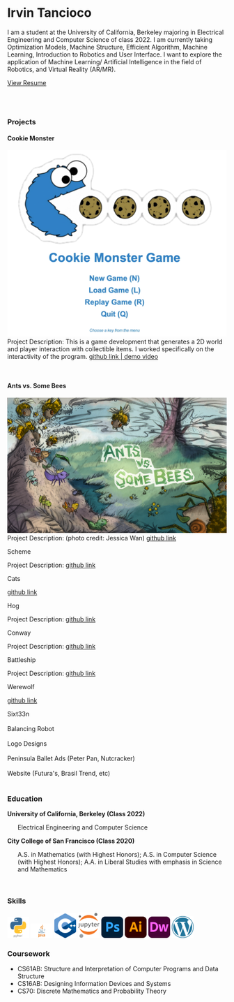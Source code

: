 <link type="text/css" rel="stylesheet" href="main.css" />

# Irvin Tancioco

I am a student at the University of California, Berkeley majoring in Electrical Engineering and Computer Science of class 2022. I am currently taking Optimization Models, Machine Structure, Efficient Algorithm, Machine Learning, Introduction to Robotics and User Interface. I want to explore the application of Machine Learning/ Artificial Intelligence in the field of Robotics, and Virtual Reality (AR/MR).

<a href="https://github.com/itancio/resume/blob/64a1b69bacad01ee10c502a76cd7579dc3f75f9e/Resume8_IrvinTancioco-2.pdf" download>View Resume</a>

<br>
<br>

### Projects
<div class="border-round" margin=20 width=10>
  <h4> Cookie Monster </h4>
  <p><img class="side" src="img/cookiemonster.png">
  Project Description: This is a game development that generates a 2D world and player interaction with collectible items. I worked specifically on the interactivity of the program. 
    <a href="https://github.com/itancio/cookiemonster"> github link </a> 
    <a href="https://www.youtube.com/watch?v=ES2n5Quh2KE">  |   demo video </a></p>
  <br>
</div>

<div class="border-round"> 
  <h4> Ants vs. Some Bees </h4>
  <p><img class="side" src="img/ants.png">
  Project Description: (photo credit: Jessica Wan)
  <a href="https://github.com/itancio/scheme"> github link </a>
  </p>
</div>

<div class="border-round"> Scheme
  <p>Project Description:  
  <a href="https://github.com/itancio/ants"> github link </a>
  </p>
</div>

<div class="border-round"> Cats
  <p>
  <a href="https://github.com/itancio/cats"> github link </a>
  </p>
</div>

<div class="border-round"> Hog
  <p>Project Description:
  <a href="https://github.com/itancio/hog"> github link </a>
  </p>
</div>

<div class="border-round"> Conway
  <p>Project Description: 
  <a href="https://github.com/itancio/conway"> github link </a>
  </p>
</div>

<div class="border-round"> Battleship
  <p>Project Description: 
  <a href="https://github.com/itancio/battleship"> github link </a>
  </p>
</div>

<div class="border-round"> Werewolf
  <p>
  <a href="https://github.com/itancio/werewolf"> github link </a>
  </p>
</div>

<div class="border-round"> Sixt33n
</div>
<br>
<div class="border-round"> Balancing Robot
</div>
<br>
<div class="border-round"> Logo Designs
</div>
<br>
<div class="border-round"> Peninsula Ballet Ads (Peter Pan, Nutcracker)
</div>
<br>
<div class="border-round"> Website (Futura's, Brasil Trend, etc)
</div>
<br>

### Education


<b>University of California, Berkeley (Class 2022)</b>
<ul>
Electrical Engineering and Computer Science
</ul>

<b>City College of San Francisco (Class 2020)</b>
<ul>
  A.S. in Mathematics (with Highest Honors); 
  A.S. in Computer Science (with Highest Honors); 
  A.A. in Liberal Studies with emphasis in Science and Mathematics
</ul>

<br>

### Skills
<img src="img/python.png" width = "50">
<img src="img/java.png" width = "50">
<img src="img/cplusplus.png" width = "50">
<img src="img/jupyter.png" width = "50">
<img src="img/photoshop.png" width = "50">
<img src="img/illustrator.png" width = "50">
<img src="img/dreamweaver.png" width = "50">
<img src="img/wordpress.png" width = "50">

  
### Coursework
- CS61AB: Structure and Interpretation of Computer Programs and Data Structure
- CS16AB: Designing Information Devices and Systems 
- CS70: Discrete Mathematics and Probability Theory
